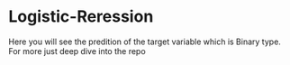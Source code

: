 # Logistic-Reression
Here you will see the predition of the target variable which is Binary type. For more just deep dive into the repo

